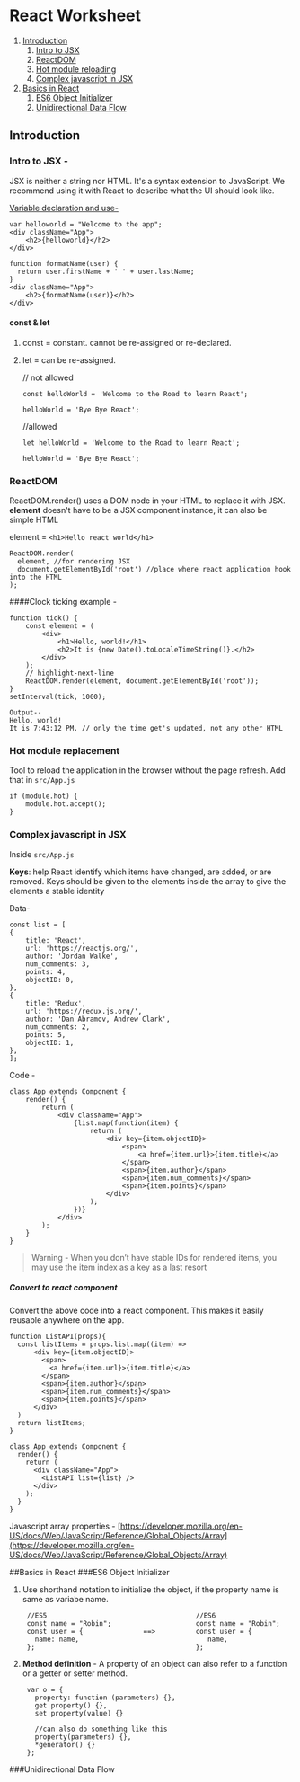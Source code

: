 # React Worksheet
1. [ Introduction](#intro)
	1. [Intro to JSX](#introtojsx)
	2. [ReactDOM](#reactdom)
	3. [Hot module reloading](#hotmodulereloading)
	4. [Complex javascript in JSX](#complexjsinjsx)
2. [ Basics in React](#basicsinreact)
	1. [ES6 Object Initializer](#es6objectinitializer)
	2. [Unidirectional Data Flow](#unidirectionaldataflow)

<a name="intro"></a>
## Introduction
<a name="introtojsx"></a>
### Intro to JSX -
JSX is neither a string nor HTML. It's a syntax extension to JavaScript. We recommend using it with React to describe what the UI should look like.

<u>Variable declaration and use-</u>

	var helloworld = "Welcome to the app";
	<div className="App">
		<h2>{helloworld}</h2>
	</div>
 
	function formatName(user) {
	  return user.firstName + ' ' + user.lastName;
	}
	<div className="App">
		<h2>{formatName(user)}</h2>
	</div>
#### const & let
1. const = constant. cannot be re-assigned or re-declared.

2. let = can be re-assigned.

	// not allowed
	
	`const helloWorld = 'Welcome to the Road to learn React';`
	
	`helloWorld = 'Bye Bye React';`
	
	//allowed
	
	`let helloWorld = 'Welcome to the Road to learn React';`
	
	`helloWorld = 'Bye Bye React';`
	
<a name="reactdom"></a>
### ReactDOM
ReactDOM.render() uses a DOM node in your HTML to replace it with JSX.
**element** doesn't have to be a JSX component instance, it can also be simple HTML

element = `<h1>Hello react world</h1>`

	ReactDOM.render(
	  element, //for rendering JSX
	  document.getElementById('root') //place where react application hook into the HTML
	);

####Clock ticking example - 

	function tick() {
  		const element = (
    		<div>
      			<h1>Hello, world!</h1>
      			<h2>It is {new Date().toLocaleTimeString()}.</h2>
    		</div>
  		);
  		// highlight-next-line
  		ReactDOM.render(element, document.getElementById('root'));
	}
	setInterval(tick, 1000);
	
	Output--
	Hello, world!
	It is 7:43:12 PM. // only the time get's updated, not any other HTML
	
<a name="hotmodulereloading"></a>
### Hot module replacement
Tool to reload the application in the browser without the page refresh. Add that in `src/App.js`

	if (module.hot) {
  		module.hot.accept();
	}
	
<a name="complexjsinjsx"></a>
### Complex javascript in JSX
Inside `src/App.js`

**Keys**: help React identify which items have changed, are added, or are removed. Keys should be given to the elements inside the array to give the elements a stable identity

Data-

	const list = [
  	{
    	title: 'React',
    	url: 'https://reactjs.org/',
    	author: 'Jordan Walke',
    	num_comments: 3,
    	points: 4,
    	objectID: 0,
  	},
  	{
    	title: 'Redux',
    	url: 'https://redux.js.org/',
    	author: 'Dan Abramov, Andrew Clark',
    	num_comments: 2,
    	points: 5,
    	objectID: 1,
  	},
	];

Code -

	class App extends Component {
  		render() {
    		return (
      			<div className="App">
        			{list.map(function(item) {
          				return (
            				<div key={item.objectID}>
              					<span>
                					<a href={item.url}>{item.title}</a>
              					</span>
              					<span>{item.author}</span>
              					<span>{item.num_comments}</span>
              					<span>{item.points}</span>
            				</div>
          				);
        			})}
      			</div>
    		);
  		}
	}
	
> Warning - When you don’t have stable IDs for rendered items, you may use the item index as a key as a last resort

##### Convert to react component
Convert the above code into a react component. This makes it easily reusable anywhere on the app.
 
    function ListAPI(props){
      const listItems = props.list.map((item) =>
          <div key={item.objectID}>
            <span>
              <a href={item.url}>{item.title}</a>
            </span>
            <span>{item.author}</span>
            <span>{item.num_comments}</span>
            <span>{item.points}</span>
          </div>
      )
      return listItems;
    }

    class App extends Component {
      render() {
        return (
          <div className="App">
            <ListAPI list={list} />
          </div>
        );
      }
    }

Javascript array properties - [https://developer.mozilla.org/en-US/docs/Web/JavaScript/Reference/Global_Objects/Array](https://developer.mozilla.org/en-US/docs/Web/JavaScript/Reference/Global_Objects/Array)

<a name="basicsinreact"></a>
##Basics in React
<a name="es6objectinitializer"></a>
###ES6 Object Initializer
1. Use shorthand notation to initialize the object, if the property name is same as variabe name.
		
		//ES5                                     //ES6
		const name = "Robin";                     const name = "Robin";
		const user = {               ==>          const user = {
		  name: name,                                name,
		};                                        };
		
2. **Method definition** - A property of an object can also refer to a function or a getter or setter method.

		var o = {
		  property: function (parameters) {},
		  get property() {},
		  set property(value) {}
		  
		  //can also do something like this
		  property(parameters) {},
  		  *generator() {}
		};
		
<a name="unidirectionaldataflow"></a>
###Unidirectional Data Flow

	